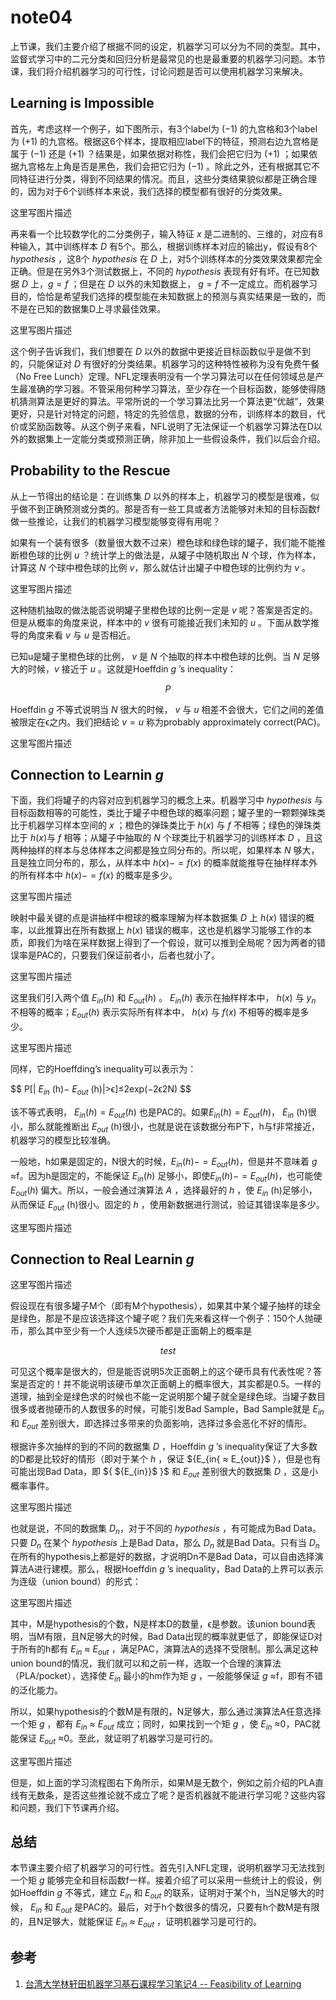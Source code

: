 # note04

上节课，我们主要介绍了根据不同的设定，机器学习可以分为不同的类型。其中，监督式学习中的二元分类和回归分析是最常见的也是最重要的机器学习问题。本节课，我们将介绍机器学习的可行性，讨论问题是否可以使用机器学习来解决。

## Learning is Impossible

首先，考虑这样一个例子，如下图所示，有3个label为 ${(-1)}$ 的九宫格和3个label为 ${(+1)}$ 的九宫格。根据这6个样本，提取相应label下的特征，预测右边九宫格是属于 ${(-1)}$ 还是 ${(+1)}$ ？结果是，如果依据对称性，我们会把它归为 ${(+1)}$ ；如果依据九宫格左上角是否是黑色，我们会把它归为 ${(-1)}$ 。除此之外，还有根据其它不同特征进行分类，得到不同结果的情况。而且，这些分类结果貌似都是正确合理的，因为对于6个训练样本来说，我们选择的模型都有很好的分类效果。

这里写图片描述

再来看一个比较数学化的二分类例子，输入特征 ${x}$ 是二进制的、三维的，对应有8种输入，其中训练样本 ${D}$ 有5个。那么，根据训练样本对应的输出y，假设有8个 ${hypothesis}$ ，这8个 ${hypothesis}$ 在 ${D}$ 上，对5个训练样本的分类效果效果都完全正确。但是在另外3个测试数据上，不同的 ${hypothesis}$ 表现有好有坏。在已知数据 ${D}$ 上，${g = f}$ ；但是在 ${D}$ 以外的未知数据上， ${g  = f}$ 不一定成立。而机器学习目的，恰恰是希望我们选择的模型能在未知数据上的预测与真实结果是一致的，而不是在已知的数据集D上寻求最佳效果。

这里写图片描述

这个例子告诉我们，我们想要在 ${D}$ 以外的数据中更接近目标函数似乎是做不到的，只能保证对 ${D}$ 有很好的分类结果。机器学习的这种特性被称为没有免费午餐（No Free Lunch）定理。NFL定理表明没有一个学习算法可以在任何领域总是产生最准确的学习器。不管采用何种学习算法，至少存在一个目标函数，能够使得随机猜测算法是更好的算法。平常所说的一个学习算法比另一个算法更“优越”，效果更好，只是针对特定的问题，特定的先验信息，数据的分布，训练样本的数目，代价或奖励函数等。从这个例子来看，NFL说明了无法保证一个机器学习算法在D以外的数据集上一定能分类或预测正确，除非加上一些假设条件，我们以后会介绍。

## Probability to the Rescue

从上一节得出的结论是：在训练集 ${D}$ 以外的样本上，机器学习的模型是很难，似乎做不到正确预测或分类的。那是否有一些工具或者方法能够对未知的目标函数f做一些推论，让我们的机器学习模型能够变得有用呢？

如果有一个装有很多（数量很大数不过来）橙色球和绿色球的罐子，我们能不能推断橙色球的比例 ${u}$ ？统计学上的做法是，从罐子中随机取出 ${N}$ 个球，作为样本，计算这 ${N}$ 个球中橙色球的比例 ${v}$，那么就估计出罐子中橙色球的比例约为 ${v}$ 。

这里写图片描述

这种随机抽取的做法能否说明罐子里橙色球的比例一定是 ${v}$ 呢？答案是否定的。但是从概率的角度来说，样本中的 ${v}$ 很有可能接近我们未知的 ${u}$ 。下面从数学推导的角度来看 ${v}$ 与 ${u}$ 是否相近。

已知u是罐子里橙色球的比例， ${v}$ 是 ${N}$ 个抽取的样本中橙色球的比例。当 ${N}$ 足够大的时候，${v}$ 接近于 ${u}$ 。这就是Hoeffdin ${g}$ ’s inequality：

$${ P }$$

Hoeffdin ${g}$ 不等式说明当 ${N}$ 很大的时候， ${v}$ 与 ${u}$ 相差不会很大，它们之间的差值被限定在ϵ之内。我们把结论 ${v = u}$ 称为probably approximately correct(PAC)。

这里写图片描述

## Connection to Learnin ${g}$ 

下面，我们将罐子的内容对应到机器学习的概念上来。机器学习中 ${hypothesis}$ 与目标函数相等的可能性，类比于罐子中橙色球的概率问题；罐子里的一颗颗弹珠类比于机器学习样本空间的 ${x}$ ；橙色的弹珠类比于 ${h(x)}$ 与 ${f}$ 不相等；绿色的弹珠类比于 ${h(x)}$与 ${f}$ 相等；从罐子中抽取的 ${N}$ 个球类比于机器学习的训练样本 ${D}$ ，且这两种抽样的样本与总体样本之间都是独立同分布的。所以呢，如果样本 ${N}$ 够大，且是独立同分布的，那么，从样本中 ${h(x) -= f(x)}$ 的概率就能推导在抽样样本外的所有样本中 ${h(x) -= f(x)}$ 的概率是多少。

这里写图片描述

映射中最关键的点是讲抽样中橙球的概率理解为样本数据集 ${D}$ 上 ${h(x)}$ 错误的概率，以此推算出在所有数据上 ${h(x)}$ 错误的概率，这也是机器学习能够工作的本质，即我们为啥在采样数据上得到了一个假设，就可以推到全局呢？因为两者的错误率是PAC的，只要我们保证前者小，后者也就小了。

这里写图片描述

这里我们引入两个值 ${E_{in}(h)}$ 和 ${E_{out}(h)}$ 。 ${E_{in}(h)}$ 表示在抽样样本中， ${h(x)}$ 与 ${y_n}$ 不相等的概率；${E_{out}(h)}$ 表示实际所有样本中， ${h(x)}$ 与 ${f(x)}$ 不相等的概率是多少。

这里写图片描述

同样，它的Hoeffding’s inequality可以表示为：

$$
P[| ${E_{in}}$ (h)− ${E_{out}}$ (h)|>ϵ]≤2exp(−2ϵ2N)
$$

该不等式表明， ${E_{in}(h)=E_{out}(h)}$ 也是PAC的。如果${E_{in}(h)=E_{out}(h)}$， ${E_{in}}$ (h)很小，那么就能推断出 ${E_{out}}$ (h)很小，也就是说在该数据分布P下，h与f非常接近，机器学习的模型比较准确。

一般地，h如果是固定的，N很大的时候，${E_{in}(h)-=E_{out}(h)}$，但是并不意味着 ${g}$ ≈f。因为h是固定的，不能保证 ${E_{in}(h)}$ 足够小，即使${E_{in}(h)-=E_{out}(h)}$，也可能使 ${E_{out}(h)}$ 偏大。所以，一般会通过演算法 ${A}$ ，选择最好的 ${h}$ ，使 ${E_{in}}$ (h)足够小，从而保证 ${E_{out}}$ (h)很小。固定的 ${h}$ ，使用新数据进行测试，验证其错误率是多少。

这里写图片描述

## Connection to Real Learnin ${g}$ 

这里写图片描述

假设现在有很多罐子M个（即有M个hypothesis），如果其中某个罐子抽样的球全是绿色，那是不是应该选择这个罐子呢？我们先来看这样一个例子：150个人抛硬币，那么其中至少有一个人连续5次硬币都是正面朝上的概率是

$$
test
$$

可见这个概率是很大的，但是能否说明5次正面朝上的这个硬币具有代表性呢？答案是否定的！并不能说明该硬币单次正面朝上的概率很大，其实都是0.5。一样的道理，抽到全是绿色求的时候也不能一定说明那个罐子就全是绿色球。当罐子数目很多或者抛硬币的人数很多的时候，可能引发Bad Sample，Bad Sample就是 ${E_{in}}$  和 ${E_{out}}$ 差别很大，即选择过多带来的负面影响，选择过多会恶化不好的情形。

根据许多次抽样的到的不同的数据集 ${D}$ ，Hoeffdin ${g}$ ’s inequality保证了大多数的D都是比较好的情形（即对于某个 ${h}$ ，保证 ${E_{in{ ≈ E_{out}}$ ），但是也有可能出现Bad Data，即 ${ ${E_{in}}$ }$ 和 ${E_{out}}$ 差别很大的数据集 ${D}$ ，这是小概率事件。

这里写图片描述

也就是说，不同的数据集 ${D_n}$，对于不同的 ${hypothesis}$ ，有可能成为Bad Data。只要 ${D_n}$ 在某个 ${hypothesis}$ 上是Bad Data，那么 ${D_n}$ 就是Bad Data。只有当 ${D_n}$ 在所有的hypothesis上都是好的数据，才说明Dn不是Bad Data，可以自由选择演算法A进行建模。那么，根据Hoeffdin ${g}$ ’s inequality，Bad Data的上界可以表示为连级（union bound）的形式：

这里写图片描述

其中，M是hypothesis的个数，N是样本D的数量，ϵ是参数。该union bound表明，当M有限，且N足够大的时候，Bad Data出现的概率就更低了，即能保证D对于所有的h都有 ${E_{in}}$ ≈ ${E_{out}}$ ，满足PAC，演算法A的选择不受限制。那么满足这种union bound的情况，我们就可以和之前一样，选取一个合理的演算法（PLA/pocket），选择使 ${E_{in}}$ 最小的hm作为矩 ${g}$ ，一般能够保证 ${g}$ ≈f，即有不错的泛化能力。

所以，如果hypothesis的个数M是有限的，N足够大，那么通过演算法A任意选择一个矩 ${g}$ ，都有 ${E_{in}}$ ≈ ${E_{out}}$ 成立；同时，如果找到一个矩 ${g}$ ，使 ${E_{in}}$ ≈0，PAC就能保证 ${E_{out}}$ ≈0。至此，就证明了机器学习是可行的。

这里写图片描述

但是，如上面的学习流程图右下角所示，如果M是无数个，例如之前介绍的PLA直线有无数条，是否这些推论就不成立了呢？是否机器就不能进行学习呢？这些内容和问题，我们下节课再介绍。

## 总结

本节课主要介绍了机器学习的可行性。首先引入NFL定理，说明机器学习无法找到一个矩 ${g}$ 能够完全和目标函数f一样。接着介绍了可以采用一些统计上的假设，例如Hoeffdin ${g}$ 不等式，建立 ${E_{in}}$ 和 ${E_{out}}$ 的联系，证明对于某个h，当N足够大的时候， ${E_{in}}$ 和 ${E_{out}}$ 是PAC的。最后，对于h个数很多的情况，只要有h个数M是有限的，且N足够大，就能保证 ${E_{in}}$ ≈ ${E_{out}}$ ，证明机器学习是可行的。

## 参考

1. [ 台湾大学林轩田机器学习基石课程学习笔记4 -- Feasibility of Learning ](http://blog.csdn.net/red_stone1/article/details/71082934)